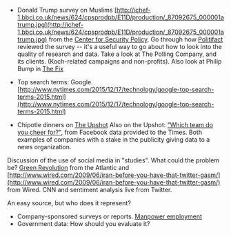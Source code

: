 

- Donald Trump survey on Muslims [http://ichef-1.bbci.co.uk/news/624/cpsprodpb/E11D/production/_87092675_000001atrump.jpg](http://ichef-1.bbci.co.uk/news/624/cpsprodpb/E11D/production/_87092675_000001atrump.jpg) from the [Center for Security Policy](https://www.centerforsecuritypolicy.org/). Go through how [Politifact](http://www.politifact.com/truth-o-meter/statements/2015/dec/09/donald-trump/trump-cites-shaky-survey-call-ban-muslims-entering/) reviewed the survey -- it's a useful way to go about how to look into the quality of research and data. Take a look at The Polling Company, and its clients. (Koch-related campaigns and non-profits). Also look at Philip Bump in [The Fix](https://www.washingtonpost.com/news/the-fix/wp/2015/12/07/donald-trumps-call-to-ban-muslims-from-coming-to-the-u-s-has-a-very-bad-poll-at-its-center/)

- Top search terms: Google. [http://www.nytimes.com/2015/12/17/technology/google-top-search-terms-2015.html](http://www.nytimes.com/2015/12/17/technology/google-top-search-terms-2015.html)
 
* Chipotle dinners on [The Upshot](http://www.nytimes.com/interactive/2015/02/17/upshot/what-do-people-actually-order-at-chipotle.html)  Also on the Upshot: ["Which team do you cheer for?"](http://www.nytimes.com/interactive/2014/05/12/upshot/12-upshot-nba-basketball.html), from Facebook data provided to the Times. Both examples of companies with a stake in the publicity giving data to a news organization. 

Discussion of the use of social media in "studies". What could the problem be? 
[Green Revolution](http://www.theatlantic.com/technology/archive/2010/06/evaluating-irans-twitter-revolution/58337/) from the Atlantic and [http://www.wired.com/2009/06/iran-before-you-have-that-twitter-gasm/](http://www.wired.com/2009/06/iran-before-you-have-that-twitter-gasm/) from Wired. CNN and sentiment analysis live from Twitter. 

An easy source, but who does it represent? 

* Company-sponsored surveys or reports. [Manpower employment](http://www.manpowergroup.com/wps/wcm/connect/manpowergroup-en/home/thought-leadership/meos/manpower-employment-outlook-survey#.VnMgHPkrI-U) 
* Government data: How should you evaluate it? 








